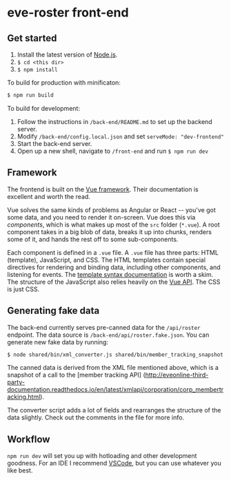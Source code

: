# eve-roster front-end

## Get started

1. Install the latest version of [Node.js](https://nodejs.org/en/).
2. `$ cd <this dir>`
3. `$ npm install`

To build for production with minificaton:

``` bash
$ npm run build
```

To build for development:
1. Follow the instructions in `/back-end/README.md` to set up the backend
server.
2. Modify `/back-end/config.local.json` and set `serveMode: "dev-frontend"`
3. Start the back-end server.
4. Open up a new shell, navigate to `/front-end` and run `$ npm run dev`

## Framework

The frontend is built on the [Vue framework](https://vuejs.org/). Their
documentation is excellent and worth the read.

Vue solves the same kinds of problems as Angular or React -- you've got some
data, and you need to render it on-screen. Vue does this via *components*, which
is what makes up most of the `src` folder (`*.vue`). A root component takes in a
big blob of data, breaks it up into chunks, renders some of it, and hands the
rest off to some sub-components.

Each component is defined in a `.vue` file. A `.vue` file has three parts:
HTML (template), JavaScript, and CSS. The HTML templates contain special
directives for rendering and binding data, including other components, and
listening for events. The
[template syntax documentation](https://vuejs.org/v2/guide/syntax.html) is
worth a skim. The structure of the JavaScript also relies heavily on the
[Vue API](https://vuejs.org/v2/guide/instance.html). The CSS is just CSS.

## Generating fake data

The back-end currently serves pre-canned data for the `/api/roster` endpoint.
The data source is `/back-end/api/roster.fake.json`. You can generate new fake
data by running:

``` bash
$ node shared/bin/xml_converter.js shared/bin/member_tracking_snapshot.xml > back-end/api/roster.fake.json
```

The canned data is derived from the XML file mentioned above, which is a
snapshot of a call to the
[member tracking API] (http://eveonline-third-party-documentation.readthedocs.io/en/latest/xmlapi/corporation/corp_membertracking.html).

The converter script adds a lot of fields and rearranges the structure of the
data slightly. Check out the comments in the file for more info.

## Workflow

`npm run dev` will set you up with hotloading and other development goodness.
For an IDE I recommend [VSCode](https://code.visualstudio.com), but you can use
whatever you like best.